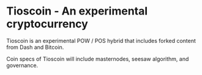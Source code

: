 # Tioscoin - An experimental cryptocurrency

Tioscoin is an experimental POW / POS hybrid that includes forked content from Dash and Bitcoin.

Coin specs of Tioscoin will include masternodes, seesaw algorithm, and governance. 


